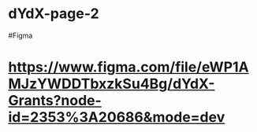 ﻿# dYdX-page-2
#Figma
#
# https://www.figma.com/file/eWP1AMJzYWDDTbxzkSu4Bg/dYdX-Grants?node-id=2353%3A20686&mode=dev
